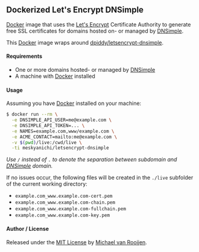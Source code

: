 ## Dockerized Let's Encrypt DNSimple

[Docker] image that uses the [Let's Encrypt] Certificate Authority to generate free SSL certificates for domains hosted on- or managed by [DNSimple].

This [Docker] image wraps around [dpiddy/letsencrypt-dnsimple]. 


#### Requirements

- One or more domains hosted- or managed by [DNSimple]
- A machine with [Docker] installed


#### Usage

Assuming you have [Docker] installed on your machine:

```sh
$ docker run --rm \
  -e DNSIMPLE_API_USER=me@example.com \
  -e DNSIMPLE_API_TOKEN=... \
  -e NAMES=example.com,www/example.com \
  -e ACME_CONTACT=mailto:me@example.com \
  -v $(pwd)/live:/cwd/live \
  -ti meskyanichi/letsencrypt-dnsimple
```

*Use `/` instead of `.` to denote the separation between subdomain and [DNSimple] domain.*

If no issues occur, the following files will be created in the `./live` subfolder of the current working directory:

- `example.com_www.example.com-cert.pem`
- `example.com_www.example.com-chain.pem`
- `example.com_www.example.com-fullchain.pem`
- `example.com_www.example.com-key.pem`


#### Author / License

Released under the [MIT License] by [Michael van Rooijen].


[Let's Encrypt]: https://letsencrypt.org/
[DNSimple]: https://dnsimple.com/
[Docker]: https://www.docker.com/
[dpiddy/letsencrypt-dnsimple]: https://github.com/dpiddy/letsencrypt-dnsimple
[MIT License]: https://github.com/meskyanichi/dockerized-letsencrypt-dnsimple/blob/master/LICENSE
[Michael van Rooijen]: https://twitter.com/meskyanichi
